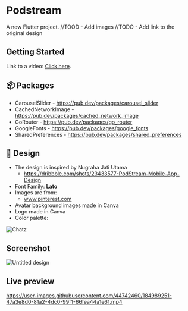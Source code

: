 # Podstream

A new Flutter project.
//TOOD - Add images
//TODO - Add link to the original design

## Getting Started
Link to a video: [Click here](https://www.canva.com/design/DAGmTZ-7iuU/jEGlz2IdyXsi2du-4D6Hyw/watch?utm_content=DAGmTZ-7iuU&utm_campaign=share_your_design&utm_medium=link2&utm_source=shareyourdesignpanel).



## :package: Packages
- CarouselSlider - https://pub.dev/packages/carousel_slider
- CachedNetworkImage - https://pub.dev/packages/cached_network_image
- GoRouter - https://pub.dev/packages/go_router
- GoogleFonts - https://pub.dev/packages/google_fonts
- SharedPreferences - https://pub.dev/packages/shared_preferences

##  :art: Design
- The design is inspired by Nugraha Jati Utama 
  - https://dribbble.com/shots/23433577-PodStream-Mobile-App-Design
- Font Family: **Lato**
- Images are from:
  - www.pinterest.com
- Avatar background images made in Canva
- Logo made in Canva
- Color palette:

![Chatz](https://user-images.githubusercontent.com/44742460/184507211-1584fe61-63ae-494d-9956-5480d9aa8822.png)

## Screenshot
![Untitled design](https://user-images.githubusercontent.com/44742460/184507347-dc3bd820-1924-4248-808c-920e3e18e4fc.png)

## Live preview
https://user-images.githubusercontent.com/44742460/184989251-47a3e8d0-81a2-4dc0-99f1-66fea44a1e61.mp4
